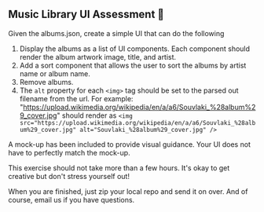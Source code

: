 ## Music Library UI Assessment 🎵

Given the albums.json, create a simple UI that can do the following
1. Display the albums as a list of UI components. Each component should render the album artwork image, title, and artist.
2. Add a sort component that allows the user to sort the albums by artist name or album name.
3. Remove albums.
4. The `alt` property for each `<img>` tag should be set to the parsed out filename from the url. For example:  "https://upload.wikimedia.org/wikipedia/en/a/a6/Souvlaki_%28album%29_cover.jpg" should render as `<img src="https://upload.wikimedia.org/wikipedia/en/a/a6/Souvlaki_%28album%29_cover.jpg" alt="Souvlaki_%28album%29_cover.jpg" />`


A mock-up has been included to provide visual guidance. Your UI does not have to perfectly match the mock-up.

This exercise should not take more than a few hours. It's okay to get creative but don't stress yourself out!


When you are finished, just zip your local repo and send it on over. And of course, email us if you have questions.
